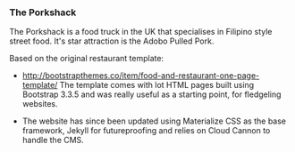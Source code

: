 ### The Porkshack
The Porkshack is a food truck in the UK that specialises in Filipino style street food. 
It's star attraction is the Adobo Pulled Pork.
 
Based on the original restaurant template:
* http://bootstrapthemes.co/item/food-and-restaurant-one-page-template/
  The template comes with lot HTML pages built using Bootstrap 3.3.5 and was really useful as a starting point, for fledgeling websites.

* The website has since been updated using Materialize CSS as the base framework, Jekyll for futureproofing and relies on Cloud Cannon to handle the CMS.
